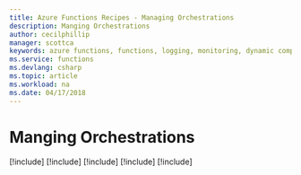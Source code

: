 ```yaml
---
title: Azure Functions Recipes - Managing Orchestrations
description: Manging Orchestrations
author: cecilphillip
manager: scottca
keywords: azure functions, functions, logging, monitoring, dynamic compute, serverless architecture
ms.service: functions
ms.devlang: csharp
ms.topic: article
ms.workload: na
ms.date: 04/17/2018
---
```


# Manging Orchestrations

[!include[](includes/durable-instance-id.md)]
[!include[](includes/durable-http-api.md)]
[!include[](includes/durable-querying-status.md)]
[!include[](includes/durable-signaling-events.md)]
[!include[](includes/durable-terminating-orchestrations.md)]
